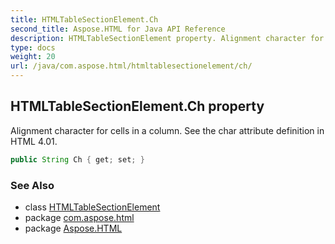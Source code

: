 ```yaml
---
title: HTMLTableSectionElement.Ch
second_title: Aspose.HTML for Java API Reference
description: HTMLTableSectionElement property. Alignment character for cells in a column. See the char attribute definition in HTML 4.01
type: docs
weight: 20
url: /java/com.aspose.html/htmltablesectionelement/ch/
---
```

## HTMLTableSectionElement.Ch property

Alignment character for cells in a column. See the char attribute definition in HTML 4.01.

```java
public String Ch { get; set; }
```

### See Also

* class [HTMLTableSectionElement](../)
* package [com.aspose.html](../../htmltablesectionelement/)
* package [Aspose.HTML](../../../)
